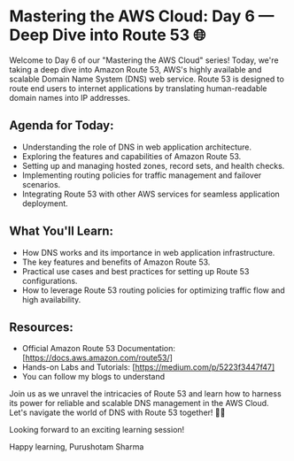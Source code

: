 # Mastering the AWS Cloud: Day 6 — Deep Dive into Route 53 🌐

Welcome to Day 6 of our "Mastering the AWS Cloud" series! Today, we're taking a deep dive into Amazon Route 53, AWS's highly available and scalable Domain Name System (DNS) web service. Route 53 is designed to route end users to internet applications by translating human-readable domain names into IP addresses.

## Agenda for Today:
- Understanding the role of DNS in web application architecture.
- Exploring the features and capabilities of Amazon Route 53.
- Setting up and managing hosted zones, record sets, and health checks.
- Implementing routing policies for traffic management and failover scenarios.
- Integrating Route 53 with other AWS services for seamless application deployment.

## What You'll Learn:
- How DNS works and its importance in web application infrastructure.
- The key features and benefits of Amazon Route 53.
- Practical use cases and best practices for setting up Route 53 configurations.
- How to leverage Route 53 routing policies for optimizing traffic flow and high availability.

## Resources:
- Official Amazon Route 53 Documentation: [https://docs.aws.amazon.com/route53/]
- Hands-on Labs and Tutorials: [https://medium.com/p/5223f3447f47]
- You can follow my blogs to understand


Join us as we unravel the intricacies of Route 53 and learn how to harness its power for reliable and scalable DNS management in the AWS Cloud. Let's navigate the world of DNS with Route 53 together! 🚀🌐

Looking forward to an exciting learning session!

Happy learning,
Purushotam Sharma
